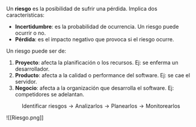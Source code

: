Un **riesgo** es la posibilidad de sufrir una pérdida. Implica dos características:

- **Incertidumbre**: es la probabilidad de ocurrencia. Un riesgo puede ocurrir o no.
- **Pérdida**: es el impacto negativo que provoca si el riesgo ocurre.

Un riesgo puede ser de:

1. **Proyecto**: afecta la planificación o los recursos. Ej: se enferma un desarrollador.
2. **Producto**: afecta a la calidad o performance del software. Ej: se cae el servidor.
3. **Negocio**: afecta a la organización que desarrolla el software. Ej: competidores se adelantan.

$$\text{Identificar riesgos} \longrightarrow \text{Analizarlos}\longrightarrow \text{Planearlos} \longrightarrow \text{Monitorearlos}$$

![[Riesgo.png]]
